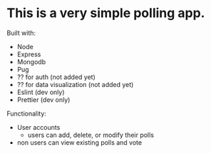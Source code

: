 # This is a very simple polling app.

Built with:

- Node
- Express
- Mongodb
- Pug
- ?? for auth (not added yet)
- ?? for data visualization (not added yet)
- Eslint (dev only)
- Prettier (dev only)

Functionality:

- User accounts
  - users can add, delete, or modify their polls
- non users can view existing polls and vote

